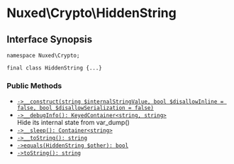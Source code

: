 # Nuxed\\Crypto\\HiddenString




## Interface Synopsis




``` Hack
namespace Nuxed\Crypto;

final class HiddenString {...}
```




### Public Methods




+ [` ->__construct(string $internalStringValue, bool $disallowInline = false, bool $disallowSerialization = false) `](<class.Nuxed.Crypto.HiddenString.__construct.md>)
+ [` ->__debugInfo(): KeyedContainer<string, string> `](<class.Nuxed.Crypto.HiddenString.__debugInfo.md>)\
  Hide its internal state from var_dump()
+ [` ->__sleep(): Container<string> `](<class.Nuxed.Crypto.HiddenString.__sleep.md>)
+ [` ->__toString(): string `](<class.Nuxed.Crypto.HiddenString.__toString.md>)
+ [` ->equals(HiddenString $other): bool `](<class.Nuxed.Crypto.HiddenString.equals.md>)
+ [` ->toString(): string `](<class.Nuxed.Crypto.HiddenString.toString.md>)